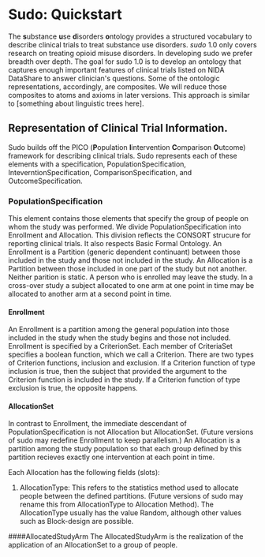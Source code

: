 # Sudo: Quickstart

The **s**ubstance **u**se **d**isorders **o**ntology provides a structured vocabulary to describe clinical trials to treat substance use disorders. _sudo_ 1.0 only covers research on treating opioid misuse disorders. In developing sudo we prefer breadth over depth. The goal for sudo 1.0 is to develop an ontology that captures enough important features of clinical trials listed on NIDA DataShare to answer clinician's questions. Some of the ontologic representations, accordingly, are composites. We will reduce those composites to atoms and axioms in later versions. This approach is similar to [something about linguistic trees here].

## Representation of Clinical Trial Information. 
Sudo builds off the PICO (**P**opulation **I**intervention **C**omparison **O**utcome) framework for describing clinical trials. Sudo represents each of these elements with a specification, PopulationSpecification, InteverntionSpecification, ComparisonSpecification, and OutcomeSpecification. 

### PopulationSpecification 
This element contains those elements that specify the group of people on whom the study was performed. We divide PopulationSpecification into Enrollment and Allocation. This division reflects the CONSORT strucure for reporting clinical trials. It also respects Basic Formal Ontology. An Enrollment is a Partition (generic dependent continuant) between those included in the study and those not included in the study. An Allocation is a Partition between those included in one part of the study but not another. Neither parition is static. A person who is enrolled may leave the study. In a cross-over study a subject allocated to one arm at one point in time may be allocated to another arm at a second point in time. 

#### Enrollment
An Enrollment is a partition among the general population into those included in the study when the study begins and those not included. Enrollment is specified by a CriterionSet. Each member of CriteriaSet specifies a boolean function, which we call a Criterion. There are two types of Criterion functions, inclusion and exclusion. If a Criterion function of type inclusion is true, then the subject that provided the argument to the Criterion function is included in the study. If a Criterion function of type exclusion is true, the opposite happens. 

#### AllocationSet
In contrast to Enrollment, the immediate descendant of PopulationSpecification is not Allocation but AllocationSet. (Future versions of sudo may redefine Enrollment to keep parallelism.) An Allocation is a partition among the study population so that each group defined by this partition recieves exactly one intervention at each point in time. 

Each Allocation has the following fields (slots):
1. AllocationType: This refers to the statistics method used to allocate people between the defined partitions. (Future versions of sudo may rename this from AllocationType to Allocation Method). The AllocationType usually has the value Random, although other values such as Block-design are possible.

####AllocatedStudyArm
The AllocatedStudyArm is the realization of the application of an AllocationSet to a group of people. 
